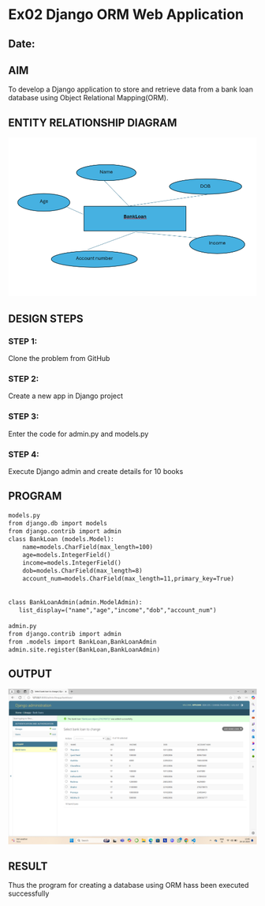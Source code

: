 # Ex02 Django ORM Web Application
## Date: 

## AIM
To develop a Django application to store and retrieve data from a bank loan database using Object Relational Mapping(ORM).

## ENTITY RELATIONSHIP DIAGRAM
![Alt text](<Screenshot 2024-10-24 185923-2.png>)


## DESIGN STEPS

### STEP 1:
Clone the problem from GitHub

### STEP 2:
Create a new app in Django project

### STEP 3:
Enter the code for admin.py and models.py

### STEP 4:
Execute Django admin and create details for 10 books

## PROGRAM
```
models.py
from django.db import models
from django.contrib import admin
class BankLoan (models.Model):
    name=models.CharField(max_length=100)
    age=models.IntegerField()
    income=models.IntegerField()
    dob=models.CharField(max_length=8)
    account_num=models.CharField(max_length=11,primary_key=True)


class BankLoanAdmin(admin.ModelAdmin):
   list_display=("name","age","income","dob","account_num")

admin.py
from django.contrib import admin
from .models import BankLoan,BankLoanAdmin
admin.site.register(BankLoan,BankLoanAdmin)
```


## OUTPUT

![Alt text](<Screenshot (3).png>)


## RESULT
Thus the program for creating a database using ORM hass been executed successfully
